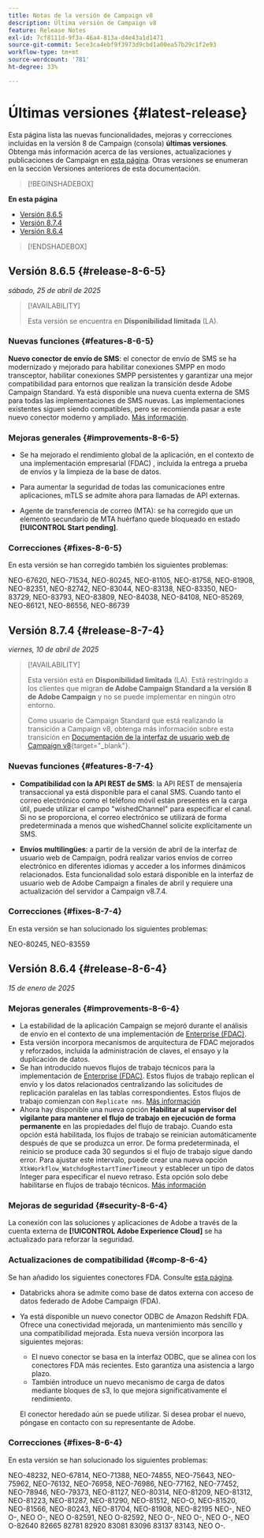```yaml
---
title: Notas de la versión de Campaign v8
description: Última versión de Campaign v8
feature: Release Notes
exl-id: 7cf8111d-9f3a-46a4-813a-d4e43a1d1471
source-git-commit: 5ece3ca4ebf9f3973d9cbd1a00ea57b29c1f2e93
workflow-type: tm+mt
source-wordcount: '781'
ht-degree: 33%

---
```


# Últimas versiones {#latest-release}

Esta página lista las nuevas funcionalidades, mejoras y correcciones incluidas en la versión 8 de Campaign (consola) **últimas versiones**. Obtenga más información acerca de las versiones, actualizaciones y publicaciones de Campaign en [esta página](upgrades.md). Otras versiones se enumeran en la sección Versiones anteriores de esta documentación.

>[!BEGINSHADEBOX]

**En esta página**

* [Versión 8.6.5](#release-8-6-4)
* [Versión 8.7.4](#release-8-7-4)
* [Versión 8.6.4](#release-8-6-4)

>[!ENDSHADEBOX]

## Versión 8.6.5 {#release-8-6-5}

_sábado, 25 de abril de 2025_

>[!AVAILABILITY]
>
>Esta versión se encuentra en **Disponibilidad limitada** (LA).

### Nuevas funciones {#features-8-6-5}

**Nuevo conector de envío de SMS**: el conector de envío de SMS se ha modernizado y mejorado para habilitar conexiones SMPP en modo transceptor, habilitar conexiones SMPP persistentes y garantizar una mejor compatibilidad para entornos que realizan la transición desde Adobe Campaign Standard. Ya está disponible una nueva cuenta externa de SMS para todas las implementaciones de SMS nuevas. Las implementaciones existentes siguen siendo compatibles, pero se recomienda pasar a este nuevo conector moderno y ampliado. [Más información](../send/sms/sms.md).

### Mejoras generales {#improvements-8-6-5}

* Se ha mejorado el rendimiento global de la aplicación, en el contexto de una implementación empresarial (FDAC) , incluida la entrega a prueba de envíos y la limpieza de la base de datos.

* Para aumentar la seguridad de todas las comunicaciones entre aplicaciones, mTLS se admite ahora para llamadas de API externas.

* Agente de transferencia de correo (MTA): se ha corregido que un elemento secundario de MTA huérfano quede bloqueado en estado **[!UICONTROL Start pending]**.

### Correcciones {#fixes-8-6-5}

En esta versión se han corregido también los siguientes problemas:

NEO-67620, NEO-71534, NEO-80245, NEO-81105, NEO-81758, NEO-81908, NEO-82351, NEO-82742, NEO-83044, NEO-83138, NEO-83350, NEO-83729, NEO-83793, NEO-83809, NEO-84038, NEO-84108, NEO-85269, NEO-86121, NEO-86556, NEO-86739

## Versión 8.7.4 {#release-8-7-4}

_viernes, 10 de abril de 2025_

>[!AVAILABILITY]
>
>Esta versión está en **Disponibilidad limitada** (LA). Está restringido a los clientes que migran **de Adobe Campaign Standard a la versión 8 de Adobe Campaign** y no se puede implementar en ningún otro entorno.
>
>Como usuario de Campaign Standard que está realizando la transición a Campaign v8, obtenga más información sobre esta transición en [Documentación de la interfaz de usuario web de Campaign v8](https://experienceleague.adobe.com/es/docs/campaign-web/v8/start/acs-migration){target="_blank"}.

### Nuevas funciones {#features-8-7-4}

* **Compatibilidad con la API REST de SMS**: la API REST de mensajería transaccional ya está disponible para el canal SMS. Cuando tanto el correo electrónico como el teléfono móvil están presentes en la carga útil, puede utilizar el campo &quot;wishedChannel&quot; para especificar el canal. Si no se proporciona, el correo electrónico se utilizará de forma predeterminada a menos que wishedChannel solicite explícitamente un SMS.

* **Envíos multilingües**: a partir de la versión de abril de la interfaz de usuario web de Campaign, podrá realizar varios envíos de correo electrónico en diferentes idiomas y acceder a los informes dinámicos relacionados. Esta funcionalidad solo estará disponible en la interfaz de usuario web de Adobe Campaign a finales de abril y requiere una actualización del servidor a Campaign v8.7.4.

### Correcciones {#fixes-8-7-4}

En esta versión se han solucionado los siguientes problemas:

NEO-80245, NEO-83559

## Versión 8.6.4 {#release-8-6-4}

_15 de enero de 2025_

### Mejoras generales {#improvements-8-6-4}

* La estabilidad de la aplicación Campaign se mejoró durante el análisis de envío en el contexto de una implementación de [Enterprise (FDAC)](../../v8/architecture/enterprise-deployment.md).
* Esta versión incorpora mecanismos de arquitectura de FDAC mejorados y reforzados, incluida la administración de claves, el ensayo y la duplicación de datos.
* Se han introducido nuevos flujos de trabajo técnicos para la implementación de [Enterprise (FDAC)](../../v8/architecture/enterprise-deployment.md). Estos flujos de trabajo replican el envío y los datos relacionados centralizando las solicitudes de replicación paralelas en las tablas correspondientes. Estos flujos de trabajo comienzan con `Replicate nms`. [Más información](../architecture/replication.md)
* Ahora hay disponible una nueva opción **Habilitar al supervisor del vigilante para mantener el flujo de trabajo en ejecución de forma permanente** en las propiedades del flujo de trabajo. Cuando esta opción está habilitada, los flujos de trabajo se reinician automáticamente después de que se produzca un error. De forma predeterminada, el reinicio se produce cada 30 segundos si el flujo de trabajo sigue dando error. Para ajustar este intervalo, puede crear una nueva opción `XtkWorkflow_WatchdogRestartTimerTimeout` y establecer un tipo de datos Integer para especificar el nuevo retraso. Esta opción solo debe habilitarse en flujos de trabajo técnicos. [Más información](../../automation/workflow/workflow-properties.md#execution)

### Mejoras de seguridad {#security-8-6-4}

La conexión con las soluciones y aplicaciones de Adobe a través de la cuenta externa de **[!UICONTROL Adobe Experience Cloud]** se ha actualizado para reforzar la seguridad.

<!--
### Connection to Campaign {#ims-8-6-4}

**(Limited availability)** For a restricted list of customers, Campaign v8.6.4 can allow native authentication mode instead of Adobe Identity Management System (IMS). Note that if you are using Campaign native authentication, you cannot access to [Campaign Web User Interface](../start/campaign-ui.md#campaign-web-user-interface).-->

### Actualizaciones de compatibilidad {#comp-8-6-4}

Se han añadido los siguientes conectores FDA. Consulte [esta página](compatibility-matrix.md#FederatedDataAccessFDA).

* Databricks ahora se admite como base de datos externa con acceso de datos federado de Adobe Campaign (FDA).

* Ya está disponible un nuevo conector ODBC de Amazon Redshift FDA. Ofrece una conectividad mejorada, un mantenimiento más sencillo y una compatibilidad mejorada. Esta nueva versión incorpora las siguientes mejoras:

   * El nuevo conector se basa en la interfaz ODBC, que se alinea con los conectores FDA más recientes. Esto garantiza una asistencia a largo plazo.
   * También introduce un nuevo mecanismo de carga de datos mediante bloques de s3, lo que mejora significativamente el rendimiento.

  El conector heredado aún se puede utilizar. Si desea probar el nuevo, póngase en contacto con su representante de Adobe.

### Correcciones {#fixes-8-6-4}

En esta versión se han solucionado los siguientes problemas:

NEO-48232, NEO-67814, NEO-71388, NEO-74855, NEO-75643, NEO-75962, NEO-76132, NEO-76958, NEO-76986, NEO-77162, NEO-77452, NEO-78946, NEO-79373, NEO-81127, NEO-80314, NEO-81209, NEO-81312, NEO-81223, NEO-81287, NEO-81290, NEO-81512, NEO-O, NEO-81520, NEO-81566, NEO-80243, NEO-81704, NEO-81908, NEO-82195 NEO-, NEO O-, NEO O-, NEO O-82591, NEO O-82592, NEO O-, NEO O-, NEO O-, NEO O-82640 82665 82781 82920 83081 83096 83137 83143, NEO O-.

